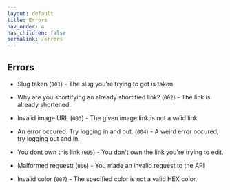 ```yaml
---
layout: default
title: Errors
nav_order: 4
has_children: false
permalink: /errors
---
```


## Errors

- Slug taken (`001`) - The slug you're trying to get is taken
- Why are you shortifying an already shortified link? (`002`) - The link is already shortened.

- Invalid image URL (`003`) - The given image link is not a valid link

- An error occured. Try logging in and out. (`004`) - A weird error occured, try logging out and in.

- You dont own this link (`005`) - You don't own the link you're trying to edit.

- Malformed requestt (`006`) - You made an invalid request to the API

- Invalid color (`007`) - The specified color is not a valid HEX color.

